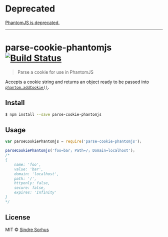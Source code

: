 # Deprecated

[PhantomJS is deprecated.](https://github.com/ariya/phantomjs/issues/15344)

---

# parse-cookie-phantomjs [![Build Status](https://travis-ci.org/sindresorhus/parse-cookie-phantomjs.svg?branch=master)](https://travis-ci.org/sindresorhus/parse-cookie-phantomjs)

> Parse a cookie for use in PhantomJS

Accepts a cookie string and returns an object ready to be passed into [`phantom.addCookie()`](http://phantomjs.org/api/phantom/method/add-cookie.html).


## Install

```sh
$ npm install --save parse-cookie-phantomjs
```


## Usage

```js
var parseCookiePhantomjs = require('parse-cookie-phantomjs');

parseCookiePhantomjs('foo=bar; Path=/; Domain=localhost');
/*
{
	name: 'foo',
	value: 'bar',
	domain: 'localhost',
	path: '/',
	httponly: false,
	secure: false,
	expires: 'Infinity'
}
*/
```


## License

MIT © [Sindre Sorhus](http://sindresorhus.com)
